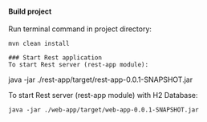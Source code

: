 #### Build project
Run terminal command in project directory:
```
mvn clean install

### Start Rest application
To start Rest server (rest-app module):
```
java -jar ./rest-app/target/rest-app-0.0.1-SNAPSHOT.jar


To start Rest server (rest-app module) with H2 Database:
```
java -jar ./web-app/target/web-app-0.0.1-SNAPSHOT.jar

